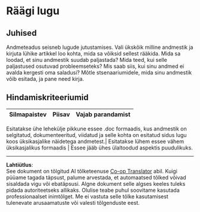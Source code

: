<!--
CO_OP_TRANSLATOR_METADATA:
{
  "original_hash": "8980d7efd101c82d6d6ffc3458214120",
  "translation_date": "2025-10-11T15:52:41+00:00",
  "source_file": "4-Data-Science-Lifecycle/16-communication/assignment.md",
  "language_code": "et"
}
-->
# Räägi lugu

## Juhised

Andmeteadus seisneb lugude jutustamises. Vali ükskõik milline andmestik ja kirjuta lühike artikkel loo kohta, mida sa võiksid sellest rääkida. Mida sa loodad, et sinu andmestik suudab paljastada? Mida teed, kui selle paljastused osutuvad probleemseteks? Mis saab siis, kui sinu andmed ei avalda kergesti oma saladusi? Mõtle stsenaariumidele, mida sinu andmestik võib esitada, ja pane need kirja.

## Hindamiskriteeriumid

Silmapaistev | Piisav | Vajab parandamist
--- | --- | -- |

Esitatakse ühe lehekülje pikkune essee .doc formaadis, kus andmestik on selgitatud, dokumenteeritud, viidatud ja selle kohta on esitatud sidus lugu koos üksikasjalike näidetega andmetest.| Esitatakse lühem essee vähem üksikasjalikus formaadis | Essee jääb ühes ülaltoodud aspektis puudulikuks.

---

**Lahtiütlus**:  
See dokument on tõlgitud AI tõlketeenuse [Co-op Translator](https://github.com/Azure/co-op-translator) abil. Kuigi püüame tagada täpsust, palume arvestada, et automaatsed tõlked võivad sisaldada vigu või ebatäpsusi. Algne dokument selle algses keeles tuleks pidada autoriteetseks allikaks. Olulise teabe puhul soovitame kasutada professionaalset inimtõlget. Me ei vastuta selle tõlke kasutamisest tulenevate arusaamatuste või valesti tõlgenduste eest.